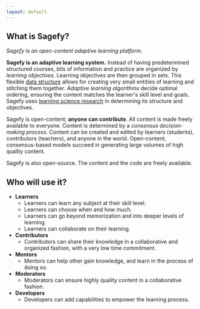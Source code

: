 ```yaml
---
layout: default
---
```


What is Sagefy?
------------------

_Sagefy is an open-content adaptive learning platform._

**Sagefy is an adaptive learning system.** Instead of having predetermined structured courses, bits of information and practice are organized by _learning objectives_. Learning objectives are then grouped in sets. This flexible [data structure](/data_structure) allows for creating very small entities of learning and stitching them together. _Adaptive learning algorithms_ decide optimal ordering, ensuring the content matches the learner's skill level and goals. Sagefy uses [learning science research](/ideas) in determining its structure and objectives.

Sagefy is open-content; **anyone can contribute**. All content is made freely available to everyone. Content is determined by a _consensus decision-making process_. Content can be created and edited by learners (students), contributors (teachers), and anyone in the world. Open-content, consensus-based models succeed in generating large volumes of high quality content.

Sagefy is also open-source. The content and the code are freely available.

Who will use it?
-----------------

- **Learners**
    - Learners can learn any subject at their skill level.
    - Learners can choose when and how much.
    - Learners can go beyond memorization and into deeper levels of learning.
    - Learners can collaborate on their learning.
- **Contributors**
    - Contributors can share their knowledge in a collaborative and organized fashion, with a very low time commitment.
- **Mentors**
    - Mentors can help other gain knowledge, and learn in the process of doing so.
- **Moderators**
    - Moderators can ensure highly quality content in a collaborative fashion.
- **Developers**
    - Developers can add capabilities to empower the learning process.

